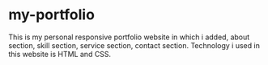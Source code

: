 # my-portfolio
  This is my personal responsive portfolio website in which i added, about section, skill section, service section, contact section.
  Technology i used in this website is HTML and CSS.
